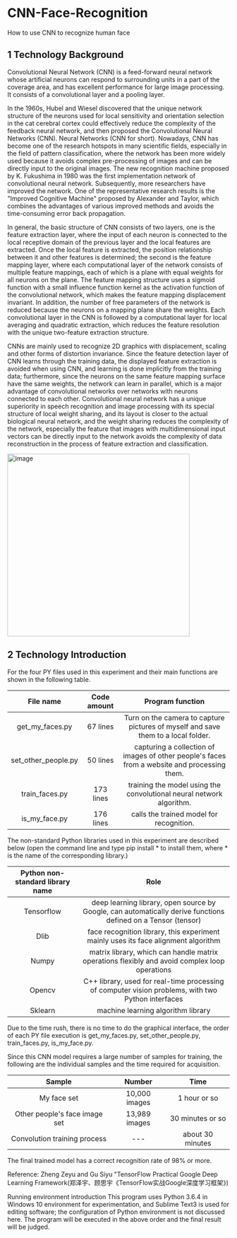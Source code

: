 # CNN-Face-Recognition
How to use CNN to recognize human face

## 1 Technology Background

Convolutional Neural Network (CNN) is a feed-forward neural network whose artificial neurons can respond to surrounding units in a part of the coverage area, and has excellent performance for large image processing. It consists of a convolutional layer and a pooling layer.

In the 1960s, Hubel and Wiesel discovered that the unique network structure of the neurons used for local sensitivity and orientation selection in the cat cerebral cortex could effectively reduce the complexity of the feedback neural network, and then proposed the Convolutional Neural Networks (CNN). Neural Networks (CNN for short). Nowadays, CNN has become one of the research hotspots in many scientific fields, especially in the field of pattern classification, where the network has been more widely used because it avoids complex pre-processing of images and can be directly input to the original images. The new recognition machine proposed by K. Fukushima in 1980 was the first implementation network of convolutional neural network. Subsequently, more researchers have improved the network. One of the representative research results is the "Improved Cognitive Machine" proposed by Alexander and Taylor, which combines the advantages of various improved methods and avoids the time-consuming error back propagation.

In general, the basic structure of CNN consists of two layers, one is the feature extraction layer, where the input of each neuron is connected to the local receptive domain of the previous layer and the local features are extracted. Once the local feature is extracted, the position relationship between it and other features is determined; the second is the feature mapping layer, where each computational layer of the network consists of multiple feature mappings, each of which is a plane with equal weights for all neurons on the plane. The feature mapping structure uses a sigmoid function with a small influence function kernel as the activation function of the convolutional network, which makes the feature mapping displacement invariant. In addition, the number of free parameters of the network is reduced because the neurons on a mapping plane share the weights. Each convolutional layer in the CNN is followed by a computational layer for local averaging and quadratic extraction, which reduces the feature resolution with the unique two-feature extraction structure.

CNNs are mainly used to recognize 2D graphics with displacement, scaling and other forms of distortion invariance. Since the feature detection layer of CNN learns through the training data, the displayed feature extraction is avoided when using CNN, and learning is done implicitly from the training data; furthermore, since the neurons on the same feature mapping surface have the same weights, the network can learn in parallel, which is a major advantage of convolutional networks over networks with neurons connected to each other. Convolutional neural network has a unique superiority in speech recognition and image processing with its special structure of local weight sharing, and its layout is closer to the actual biological neural network, and the weight sharing reduces the complexity of the network, especially the feature that images with multidimensional input vectors can be directly input to the network avoids the complexity of data reconstruction in the process of feature extraction and classification.

<img width="413" alt="image" src="https://user-images.githubusercontent.com/114042177/191447769-5425f6b7-49bf-4a6a-b422-ce5bfe91f141.png">

## 2 Technology Introduction
For the four PY files used in this experiment and their main functions are shown in the following table.

File name | Code amount | Program function
:---: | :---: |:---: 
get_my_faces.py | 67 lines | Turn on the camera to capture pictures of myself and save them to a local folder.
set_other_people.py | 50 lines | capturing a collection of images of other people's faces from a website and processing them.
train_faces.py | 173 lines| training the model using the convolutional neural network algorithm.
is_my_face.py |176 lines| calls the trained model for recognition.

The non-standard Python libraries used in this experiment are described below (open the command line and type pip install * to install them, where * is the name of the corresponding library.)

Python non-standard library name | Role
:---: | :---:
Tensorflow |deep learning library, open source by Google, can automatically derive functions defined on a Tensor (tensor)
Dlib |face recognition library, this experiment mainly uses its face alignment algorithm
Numpy |matrix library, which can handle matrix operations flexibly and avoid complex loop operations
Opencv |C++ library, used for real-time processing of computer vision problems, with two Python interfaces
Sklearn| machine learning algorithm library

Due to the time rush, there is no time to do the graphical interface, the order of each PY file execution is get_my_faces.py, set_other_people.py, train_faces.py, is_my_face.py.

Since this CNN model requires a large number of samples for training, the following are the individual samples and the time required for acquisition.

Sample | Number |Time
:---: | :---: |:---: 
My face set |10,000 images |1 hour or so
Other people's face image set |13,989 images |30 minutes or so
Convolution training process| --- | about 30 minutes

The final trained model has a correct recognition rate of 98% or more.

Reference: Zheng Zeyu and Gu Siyu "TensorFlow Practical Google Deep Learning Framework(郑泽宇、顾思宇《TensorFlow实战Google深度学习框架》)

Running environment introduction
This program uses Python 3.6.4 in Windows 10 environment for experimentation, and Sublime Text3 is used for editing software; the configuration of Python environment is not discussed here. The program will be executed in the above order and the final result will be judged.
